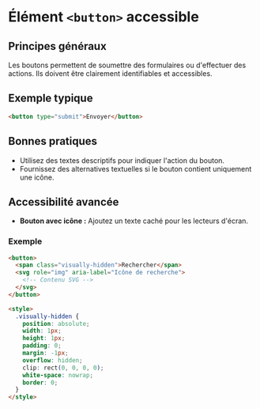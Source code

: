 # Élément `<button>` accessible

## Principes généraux

Les boutons permettent de soumettre des formulaires ou d'effectuer des actions. Ils doivent être clairement identifiables et accessibles.

## Exemple typique

```html
<button type="submit">Envoyer</button>
```

## Bonnes pratiques

- Utilisez des textes descriptifs pour indiquer l'action du bouton.
- Fournissez des alternatives textuelles si le bouton contient uniquement une icône.

## Accessibilité avancée

- **Bouton avec icône :** Ajoutez un texte caché pour les lecteurs d'écran.

### Exemple

```html
<button>
  <span class="visually-hidden">Rechercher</span>
  <svg role="img" aria-label="Icône de recherche">
    <!-- Contenu SVG -->
  </svg>
</button>

<style>
  .visually-hidden {
    position: absolute;
    width: 1px;
    height: 1px;
    padding: 0;
    margin: -1px;
    overflow: hidden;
    clip: rect(0, 0, 0, 0);
    white-space: nowrap;
    border: 0;
  }
</style>
```

